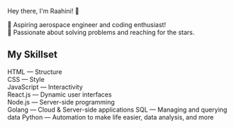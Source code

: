 Hey there, I'm Raahini! 👋 

🌌 Aspiring aerospace engineer and coding enthusiast!  
🚀 Passionate about solving problems and reaching for the stars. 


## My Skillset  
HTML — Structure  
CSS — Style  
JavaScript — Interactivity  
React.js — Dynamic user interfaces   
Node.js — Server-side programming  
Golang — Cloud & Server-side applications
SQL — Managing and querying data 
Python — Automation to make life easier, data analysis, and more  


